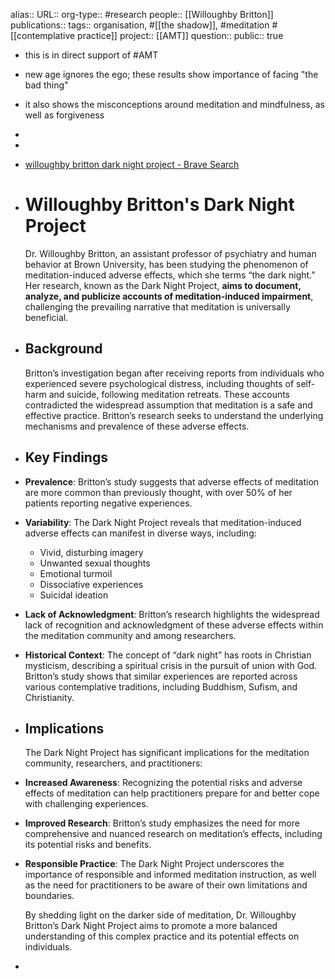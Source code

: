 alias::
URL::
org-type:: #research 
people:: [[Willoughby Britton]] 
publications:: 
tags:: organisation, #[[the shadow]], #meditation #[[contemplative practice]] 
project:: [[AMT]]
question::
public:: true
- this is in direct support of #AMT
- new age ignores the ego; these results show importance of facing "the bad thing"
- it also shows the misconceptions around meditation and mindfulness, as well as forgiveness
-
-
- [willoughby britton dark night project - Brave Search](https://search.brave.com/search?q=willoughby+britton+dark+night+project&source=desktop&summary=1&summary_og=75de3665efb8bf08f4d947)
- # Willoughby Britton's Dark Night Project
  
  Dr. Willoughby Britton, an assistant professor of psychiatry and human behavior at Brown University, has been studying the phenomenon of meditation-induced adverse effects, which she terms “the dark night.” Her research, known as the Dark Night Project, **aims to document, analyze, and publicize accounts of meditation-induced impairment**, challenging the prevailing narrative that meditation is universally beneficial.
- ## Background
  
  Britton’s investigation began after receiving reports from individuals who experienced severe psychological distress, including thoughts of self-harm and suicide, following meditation retreats. These accounts contradicted the widespread assumption that meditation is a safe and effective practice. Britton’s research seeks to understand the underlying mechanisms and prevalence of these adverse effects.
- ## Key Findings
- **Prevalence**: Britton’s study suggests that adverse effects of meditation are more common than previously thought, with over 50% of her patients reporting negative experiences.
- **Variability**: The Dark Night Project reveals that meditation-induced adverse effects can manifest in diverse ways, including:
	- Vivid, disturbing imagery
	- Unwanted sexual thoughts
	- Emotional turmoil
	- Dissociative experiences
	- Suicidal ideation
- **Lack of Acknowledgment**: Britton’s research highlights the widespread lack of recognition and acknowledgment of these adverse effects within the meditation community and among researchers.
- **Historical Context**: The concept of “dark night” has roots in Christian mysticism, describing a spiritual crisis in the pursuit of union with God. Britton’s study shows that similar experiences are reported across various contemplative traditions, including Buddhism, Sufism, and Christianity.
- ## Implications
  
  The Dark Night Project has significant implications for the meditation community, researchers, and practitioners:
- **Increased Awareness**: Recognizing the potential risks and adverse effects of meditation can help practitioners prepare for and better cope with challenging experiences.
- **Improved Research**: Britton’s study emphasizes the need for more comprehensive and nuanced research on meditation’s effects, including its potential risks and benefits.
- **Responsible Practice**: The Dark Night Project underscores the importance of responsible and informed meditation instruction, as well as the need for practitioners to be aware of their own limitations and boundaries.
  
  By shedding light on the darker side of meditation, Dr. Willoughby Britton’s Dark Night Project aims to promote a more balanced understanding of this complex practice and its potential effects on individuals.
-